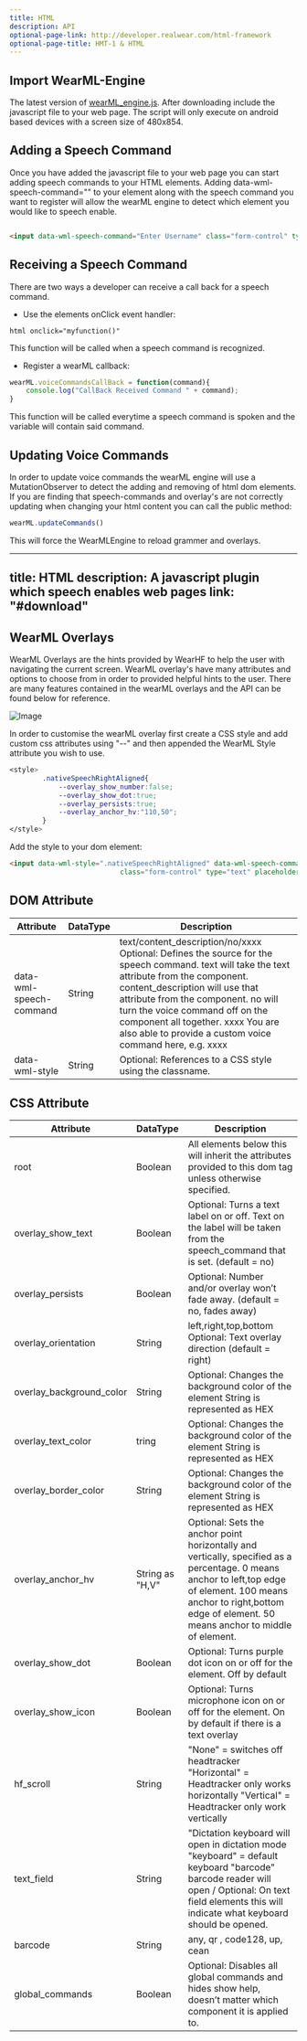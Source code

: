 ```yaml
---
title: HTML
description: API
optional-page-link: http://developer.realwear.com/html-framework
optional-page-title: HMT-1 & HTML
---
```


## Import WearML-Engine

The latest version of [wearML_engine.js](https://github.com/realwear/HTML/blob/master/js/wearml_engine-min.js). After downloading include the javascript file to your web page. The script will only execute on android based devices with a screen size of 480x854.


## Adding a Speech Command ##

Once you have added the javascript file to your web page you can start adding speech commands to your HTML elements. Adding data-wml-speech-command="" to your element along with the speech command you want to register will allow the wearML engine to detect which element you would like to speech enable.

```html

<input data-wml-speech-command="Enter Username" class="form-control" type="text" placeholder="Username"/>

```

## Receiving a Speech Command ##


There are two ways a developer can receive a call back for a speech command. 

* Use the elements onClick event handler:

```html onclick="myfunction()" ```

This function will be called when a speech command is recognized.

* Register a wearML callback:

```javascript
wearML.voiceCommandsCallBack = function(command){
    console.log("CallBack Received Command " + command);
}
```

This function will be called everytime a speech command is spoken and the variable will contain said command.

## Updating Voice Commands ##

In order to update voice commands the wearML engine will use a MutationObserver to detect the adding and removing of html dom elements. If you are finding that speech-commands and overlay's are not correctly updating when changing your html content you can call the public method: 

```javascript
wearML.updateCommands()
```
This will force the WearMLEngine to reload grammer and overlays.

---
title: HTML
description: A javascript plugin which speech enables web pages 
link: "#download"
---

## WearML Overlays

WearML Overlays are the hints provided by WearHF to help the user with navigating the current screen. WearML overlay's have many attributes and options to choose from in order to provided helpful hints to the user. There are many features contained in the wearML overlays and the API can be found below for reference. 

![Image](https://github.com/realwear/HTML/blob/gh-pages/images/image020.png?raw=true)

In order to customise the wearML overlay first create a CSS style and add custom css attributes using "--" and then appended the WearML Style attribute you wish to use.

```css
<style>
        .nativeSpeechRightAligned{
            --overlay_show_number:false;
            --overlay_show_dot:true;
            --overlay_persists:true;
            --overlay_anchor_hv:"110,50";
        }
</style>
```

Add the style to your dom element:

```html
<input data-wml-style=".nativeSpeechRightAligned" data-wml-speech-command="Enter Username"
                           class="form-control" type="text" placeholder="Username"/>
```



## DOM Attribute

Attribute | DataType | Description
--- | --- | ---
data-wml-speech-command  | String  | text/content_description/no/xxxx	Optional: Defines the source for the speech command. text will take the text attribute from the component. content_description will use that attribute from the component. no will turn the voice command off on the component all together. xxxx You are also able to provide a custom voice command here, e.g. xxxx 
data-wml-style  | String  |	Optional: References to a CSS style using the classname.


## CSS Attribute

Attribute | DataType | Description
--- | --- | ---
root  | Boolean  | All elements below this will inherit the attributes provided to this dom tag unless otherwise specified. 
overlay_show_text   | Boolean  | Optional: Turns a text label on or off. Text on the label will be taken from the speech_command that is set. (default = no)
overlay_persists  | Boolean  |	Optional: Number and/or overlay won’t fade away. (default = no, fades away)
overlay_orientation  | String  |	left,right,top,bottom	Optional: Text overlay direction (default = right)
overlay_background_color  | String | Optional: Changes the background color of the element String is represented as HEX
overlay_text_color  | tring | Optional: Changes the background color of the element String is represented as HEX
overlay_border_color  | String | Optional: Changes the background color of the element String is represented as HEX
overlay_anchor_hv  | String as "H,V" | Optional: Sets the anchor point horizontally and vertically, specified as a percentage. 0 means anchor to left,top  edge of element. 100 means anchor to right,bottom edge of element. 50 means anchor to middle of element.
overlay_show_dot | Boolean  | Optional: Turns purple dot icon on or off for the element. Off by default
overlay_show_icon | Boolean  | Optional: Turns microphone icon on or off for the element. On by default if there is a text overlay
hf_scroll | String | "None" = switches off headtracker "Horizontal" = Headtracker only works horizontally "Vertical" = Headtracker only work vertically
text_field | String | "Dictation keyboard will open in dictation mode "keyboard" = default keyboard "barcode" barcode reader will open / Optional: On text field elements this will indicate what keyboard should be opened.
barcode | String | any, qr , code128, up, cean | Optional: Will define which type of barcode is being scanned. Ignored if the text_field isn’t set to barcde. (default = any)
global_commands  | Boolean  | Optional: Disables all global commands and hides show help, doesn’t matter which component it is applied to.
